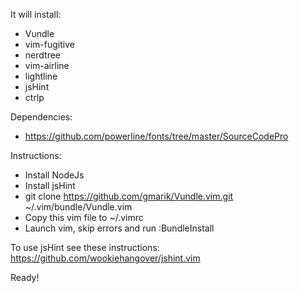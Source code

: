 It will install:
- Vundle
- vim-fugitive
- nerdtree
- vim-airline
- lightline
- jsHint
- ctrlp

Dependencies:
- https://github.com/powerline/fonts/tree/master/SourceCodePro

Instructions:
- Install NodeJs
- Install jsHint
- git clone https://github.com/gmarik/Vundle.vim.git ~/.vim/bundle/Vundle.vim
- Copy this vim file to ~/.vimrc
- Launch vim, skip errors and run :BundleInstall

To use jsHint see these instructions: https://github.com/wookiehangover/jshint.vim

Ready!
